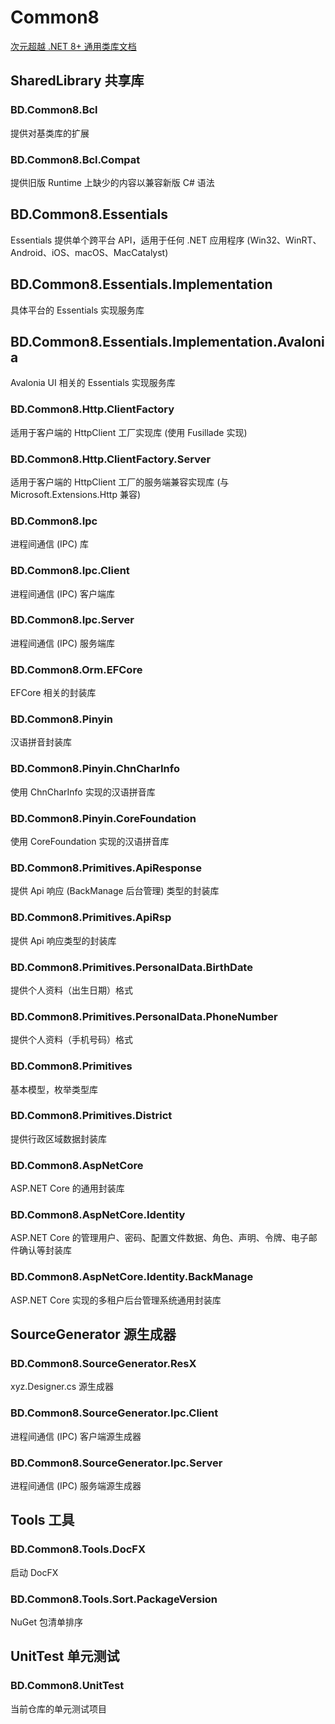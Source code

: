 # Common8
[次元超越 .NET 8+ 通用类库文档](https://beyonddimension.github.io/Common)

## SharedLibrary 共享库

### BD.Common8.Bcl
提供对基类库的扩展

### BD.Common8.Bcl.Compat
提供旧版 Runtime 上缺少的内容以兼容新版 C# 语法

## BD.Common8.Essentials
Essentials 提供单个跨平台 API，适用于任何 .NET 应用程序 (Win32、WinRT、Android、iOS、macOS、MacCatalyst)

## BD.Common8.Essentials.Implementation
具体平台的 Essentials 实现服务库

## BD.Common8.Essentials.Implementation.Avalonia
Avalonia UI 相关的 Essentials 实现服务库

### BD.Common8.Http.ClientFactory
适用于客户端的 HttpClient 工厂实现库 (使用 Fusillade 实现)

### BD.Common8.Http.ClientFactory.Server
适用于客户端的 HttpClient 工厂的服务端兼容实现库 (与 Microsoft.Extensions.Http 兼容)

### BD.Common8.Ipc
进程间通信 (IPC) 库

### BD.Common8.Ipc.Client
进程间通信 (IPC) 客户端库

### BD.Common8.Ipc.Server
进程间通信 (IPC) 服务端库

### BD.Common8.Orm.EFCore
EFCore 相关的封装库

### BD.Common8.Pinyin
汉语拼音封装库

### BD.Common8.Pinyin.ChnCharInfo
使用 ChnCharInfo 实现的汉语拼音库

### BD.Common8.Pinyin.CoreFoundation
使用 CoreFoundation 实现的汉语拼音库

### BD.Common8.Primitives.ApiResponse
提供 Api 响应 (BackManage 后台管理) 类型的封装库

### BD.Common8.Primitives.ApiRsp
提供 Api 响应类型的封装库

### BD.Common8.Primitives.PersonalData.BirthDate
提供个人资料（出生日期）格式

### BD.Common8.Primitives.PersonalData.PhoneNumber
提供个人资料（手机号码）格式

### BD.Common8.Primitives
基本模型，枚举类型库

### BD.Common8.Primitives.District
提供行政区域数据封装库

### BD.Common8.AspNetCore
ASP.NET Core 的通用封装库

### BD.Common8.AspNetCore.Identity
ASP.NET Core 的管理用户、密码、配置文件数据、角色、声明、令牌、电子邮件确认等封装库

### BD.Common8.AspNetCore.Identity.BackManage
ASP.NET Core 实现的多租户后台管理系统通用封装库

## SourceGenerator 源生成器

### BD.Common8.SourceGenerator.ResX
xyz.Designer.cs 源生成器

### BD.Common8.SourceGenerator.Ipc.Client
进程间通信 (IPC) 客户端源生成器

### BD.Common8.SourceGenerator.Ipc.Server
进程间通信 (IPC) 服务端源生成器

## Tools 工具

### BD.Common8.Tools.DocFX
启动 DocFX

### BD.Common8.Tools.Sort.PackageVersion
NuGet 包清单排序

## UnitTest 单元测试

### BD.Common8.UnitTest
当前仓库的单元测试项目